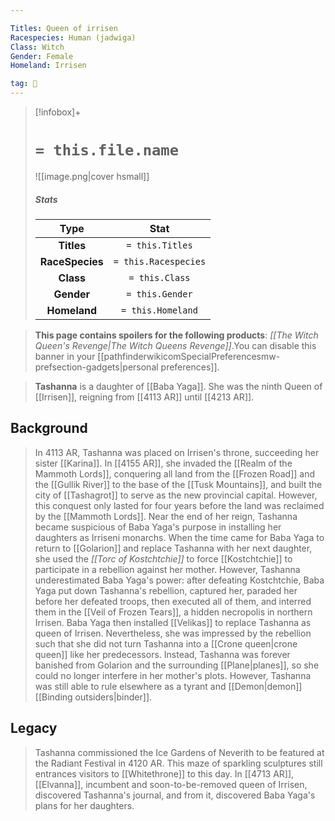 ```yaml
---

Titles: Queen of irrisen
Racespecies: Human (jadwiga)
Class: Witch
Gender: Female
Homeland: Irrisen

tag: 👤️
---
```


> [!infobox]+
> #  `= this.file.name`
> ![[image.png|cover hsmall]]
> ##### Stats
> Type | Stat |
> :---: |:---:|
> **Titles** | `= this.Titles` |
> **RaceSpecies** | `= this.Racespecies` |
> **Class** | `= this.Class` |
> **Gender** | `= this.Gender` |
> **Homeland** | `= this.Homeland` |



> **This page contains spoilers for the following products**: *[[The Witch Queen's Revenge|The Witch Queens Revenge]]*.You can disable this banner in your [[pathfinderwikicomSpecialPreferencesmw-prefsection-gadgets|personal preferences]].


> **Tashanna** is a daughter of [[Baba Yaga]]. She was the ninth Queen of [[Irrisen]], reigning from [[4113 AR]] until [[4213 AR]].


## Background

> In 4113 AR, Tashanna was placed on Irrisen's throne, succeeding her sister [[Karina]]. In [[4155 AR]], she invaded the [[Realm of the Mammoth Lords]], conquering all land from the [[Frozen Road]] and the [[Gullik River]] to the base of the [[Tusk Mountains]], and built the city of [[Tashagrot]] to serve as the new provincial capital. However, this conquest only lasted for four years before the land was reclaimed by the [[Mammoth Lords]].
> Near the end of her reign, Tashanna became suspicious of Baba Yaga's purpose in installing her daughters as Irriseni monarchs. When the time came for Baba Yaga to return to [[Golarion]] and replace Tashanna with her next daughter, she used the *[[Torc of Kostchtchie]]* to force [[Kostchtchie]] to participate in a rebellion against her mother. However, Tashanna underestimated Baba Yaga's power: after defeating Kostchtchie, Baba Yaga put down Tashanna's rebellion, captured her, paraded her before her defeated troops, then executed all of them, and interred them in the [[Veil of Frozen Tears]], a hidden necropolis in northern Irrisen.
> Baba Yaga then installed [[Velikas]] to replace Tashanna as queen of Irrisen. Nevertheless, she was impressed by the rebellion such that she did not turn Tashanna into a [[Crone queen|crone queen]] like her predecessors. Instead, Tashanna was forever banished from Golarion and the surrounding [[Plane|planes]], so she could no longer interfere in her mother's plots. However, Tashanna was still able to rule elsewhere as a tyrant and [[Demon|demon]] [[Binding outsiders|binder]].


## Legacy

> Tashanna commissioned the Ice Gardens of Neverith to be featured at the Radiant Festival in 4120 AR. This maze of sparkling sculptures still entrances visitors 
to [[Whitethrone]] to this day.
> In [[4713 AR]], [[Elvanna]], incumbent and soon-to-be-removed queen of Irrisen, discovered Tashanna's journal, and from it, discovered Baba Yaga's plans for her daughters.








